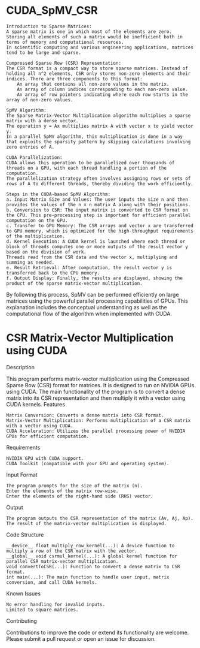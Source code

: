 # CUDA_SpMV_CSR
    Introduction to Sparse Matrices:
    A sparse matrix is one in which most of the elements are zero.
    Storing all elements of such a matrix would be inefficient both in terms of memory and computational resources.
    In scientific computing and various engineering applications, matrices tend to be large and sparse.

    Compressed Sparse Row (CSR) Representation:
    The CSR format is a compact way to store sparse matrices. Instead of holding all n^2 elements, CSR only stores non-zero elements and their indices. There are three components to this format:
        An array that contains all non-zero values in the matrix.
        An array of column indices corresponding to each non-zero value.
        An array of row pointers indicating where each row starts in the array of non-zero values.

    SpMV Algorithm:
    The Sparse Matrix-Vector Multiplication algorithm multiplies a sparse matrix with a dense vector.
    The operation y = Ax multiplies matrix A with vector x to yield vector y.
    In a parallel SpMV algorithm, this multiplication is done in a way that exploits the sparsity pattern by skipping calculations involving zero entries of A.

    CUDA Parallelization:
    CUDA allows this operation to be parallelized over thousands of threads on a GPU, with each thread handling a portion of the computation.
    The parallelization strategy often involves assigning rows or sets of rows of A to different threads, thereby dividing the work efficiently.

    Steps in the CUDA-based SpMV Algorithm:
    a. Input Matrix Size and Values: The user inputs the size n and then provides the values of the n x n matrix A along with their positions.
    b. Conversion to CSR: The input matrix is converted to CSR format on the CPU. This pre-processing step is important for efficient parallel computation on the GPU.
    c. Transfer to GPU Memory: The CSR arrays and vector x are transferred to GPU memory, which is optimized for the high-throughput requirements of the multiplication.
    d. Kernel Execution: A CUDA kernel is launched where each thread or block of threads computes one or more outputs of the result vector y based on the division of work.
    Threads read from the CSR data and the vector x, multiplying and summing as needed.
    e. Result Retrieval: After computation, the result vector y is transferred back to the CPU memory.
    f. Output Display: Finally, the results are displayed, showing the product of the sparse matrix-vector multiplication.

By following this process, SpMV can be performed efficiently on large matrices using the powerful parallel processing capabilities of GPUs.
This explanation includes the conceptual understanding as well as the computational flow of the algorithm when implemented with CUDA.

# CSR Matrix-Vector Multiplication using CUDA
Description

This program performs matrix-vector multiplication using the Compressed Sparse Row (CSR) format for matrices. It is designed to run on NVIDIA GPUs using CUDA. The main functionality of the program is to convert a dense matrix into its CSR representation and then multiply it with a vector using CUDA kernels.
Features

    Matrix Conversion: Converts a dense matrix into CSR format.
    Matrix-Vector Multiplication: Performs multiplication of a CSR matrix with a vector using CUDA.
    CUDA Acceleration: Utilizes the parallel processing power of NVIDIA GPUs for efficient computation.

Requirements

    NVIDIA GPU with CUDA support.
    CUDA Toolkit (compatible with your GPU and operating system).

Input Format

    The program prompts for the size of the matrix (n).
    Enter the elements of the matrix row-wise.
    Enter the elements of the right-hand side (RHS) vector.

Output

    The program outputs the CSR representation of the matrix (Av, Aj, Ap).
    The result of the matrix-vector multiplication is displayed.

Code Structure

    __device__ float multiply_row_kernel(...): A device function to multiply a row of the CSR matrix with the vector.
    __global__ void csrmul_kernel(...): A global kernel function for parallel CSR matrix-vector multiplication.
    void convertToCSR(...): Function to convert a dense matrix to CSR format.
    int main(...): The main function to handle user input, matrix conversion, and call CUDA kernels.

Known Issues

    No error handling for invalid inputs.
    Limited to square matrices.

Contributing

Contributions to improve the code or extend its functionality are welcome. Please submit a pull request or open an issue for discussion.

